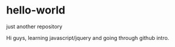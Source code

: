 # hello-world
just another repository


Hi guys, learning javascript/jquery and going through github intro. 

